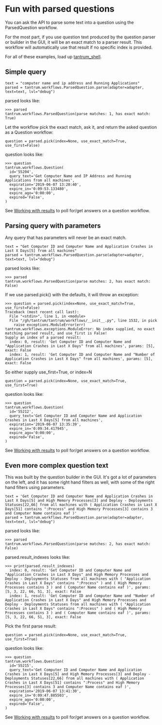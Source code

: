 # Fun with parsed questions

You can ask the API to parse some text into a question using the ParsedQuestion workflow.

For the most part, if you use question text produced by the question parser or builder in the GUI, it will be an exact match to a parser result. This workflow will automatically use that result if no specific index is provided.

For all of these examples, load up [tantrum_shell](connection_basics.md).

## Simple query

```
text = "computer name and ip address and Running Applications"
parsed = tantrum.workflows.ParsedQuestion.parse(adapter=adapter, text=text, lvl="debug")
```

parsed looks like:
```
>>> parsed
tantrum.workflows.ParsedQuestion(parse matches: 1, has exact match: True)
```


Let the workflow pick the exact match, ask it, and return the asked question as a Question workflow:
```
question = parsed.pick(index=None, use_exact_match=True, use_first=False)
```

question looks like:
```
>>> question
tantrum.workflows.Question(
  id='55204',
  query_text='Get Computer Name and IP Address and Running Applications from all machines',
  expiration='2019-06-07 13:20:40',
  expire_in='0:09:53.133480',
  expire_ago='0:00:00',
  expired='False',
)
```

See [Working with results](working_with_results.md) to poll for/get answers on a question workflow.

## Parsing query with parameters

Any query that has parameters will never be an exact match. 

```
text = "Get Computer ID and Computer Name and Application Crashes in Last X Days[5] from all machines"
parsed = tantrum.workflows.ParsedQuestion.parse(adapter=adapter, text=text, lvl="debug")
```

parsed looks like:
```
>>> parsed
tantrum.workflows.ParsedQuestion(parse matches: 2, has exact match: False)
```

If we use parsed.pick() with the defaults, it will throw an exception:
```
>>> question = parsed.pick(index=None, use_exact_match=True, use_first=False)
Traceback (most recent call last):
  File "<stdin>", line 1, in <module>
  File "/gh/tantrum/tantrum/workflows/__init__.py", line 1532, in pick
    raise exceptions.ModuleError(err)
tantrum.workflows.exceptions.ModuleError: No index supplied, no exact matching parsed result, and use_first is False!
Supply an index of a parsed result:
  index: 0, result: 'Get Computer ID and Computer Name and "Application Crashes in Last X Days" from all machines', params: [5], exact: False
  index: 1, result: 'Get Computer ID and Computer Name and "Number of Application Crashes in Last X Days" from all machines', params: [5], exact: False
```

So either supply use_first=True, or index=N

```
question = parsed.pick(index=None, use_exact_match=True, use_first=True)
```

question looks like:
```
>>> question
tantrum.workflows.Question(
  id='55212',
  query_text='Get Computer ID and Computer Name and Application Crashes in Last X Days[5] from all machines',
  expiration='2019-06-07 13:35:39',
  expire_in='0:09:34.417945',
  expire_ago='0:00:00',
  expired='False',
)
```

See [Working with results](working_with_results.md) to poll for/get answers on a question workflow.

## Even more complex question text

This was built by the question builder in the GUI. It's got a lot of parameters on the left, and it has some right hand filters as well, with some of the right hand filters using parameters.

```
text = 'Get Computer ID and Computer Name and Application Crashes in Last X Days[5] and High Memory Processes[3] and Deploy - Deployments Statuses[22,66] from all machines with ( Application Crashes in Last X Days[51] contains ":Process" and High Memory Processes[3] contains 3 and Computer Name contains eaf )'
parsed = tantrum.workflows.ParsedQuestion.parse(adapter=adapter, text=text, lvl="debug")
```

parsed looks like:
```
>>> parsed
tantrum.workflows.ParsedQuestion(parse matches: 2, has exact match: False)
```

parsed.result_indexes looks like:
```
>>> print(parsed.result_indexes)
  index: 0, result: 'Get Computer ID and Computer Name and "Application Crashes in Last X Days" and High Memory Processes and Deploy - Deployments Statuses from all machines with ( "Application Crashes in Last X Days" contains ":Process" ) and ( High Memory Processes contains 3 ) and ( Computer Name contains eaf )', params: [5, 3, 22, 66, 51, 3], exact: False
  index: 1, result: 'Get Computer ID and Computer Name and "Number of Application Crashes in Last X Days" and High Memory Processes and Deploy - Deployments Statuses from all machines with ( "Application Crashes in Last X Days" contains ":Process" ) and ( High Memory Processes contains 3 ) and ( Computer Name contains eaf )', params: [5, 3, 22, 66, 51, 3], exact: False
```

Pick the first parse result:
```
question = parsed.pick(index=None, use_exact_match=True, use_first=True)
```

question looks like:
```
>>> question
tantrum.workflows.Question(
  id='55215',
  query_text='Get Computer ID and Computer Name and Application Crashes in Last X Days[5] and High Memory Processes[3] and Deploy - Deployments Statuses[22,66] from all machines with ( Application Crashes in Last X Days[51] contains ":Process" and High Memory Processes[3] contains 3 and Computer Name contains eaf )',
  expiration='2019-06-07 13:41:30',
  expire_in='0:09:47.885503',
  expire_ago='0:00:00',
  expired='False',
)
```

See [Working with results](working_with_results.md) to poll for/get answers on a question workflow.
